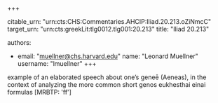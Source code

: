 +++


citable_urn: "urn:cts:CHS:Commentaries.AHCIP:Iliad.20.213.oZiNmcC"
target_urn: "urn:cts:greekLit:tlg0012.tlg001:20.213"
title: "Iliad 20.213"

authors:
- email: "muellner@chs.harvard.edu"
  name: "Leonard Muellner"
  username: "lmuellner"
+++

<p>example of an elaborated speech about one’s geneē (Aeneas), in the context of analyzing the more common short genos eukhesthai einai formulas [MRBTP: 'ff']</p>